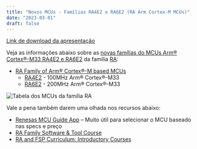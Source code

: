 ```yaml
---
title: "Novos MCUs - Famílias RA4E2 e RA6E2 (RA Arm Cortex-M MCUs)"
date: "2023-03-01"
draft: false
---
```


[Link de download da apresentação](../assets/material/RA4E2_RA6E2_Introduction.pdf)

Veja as informações abaixo sobre as [novas famílias do MCUs Arm® Cortex®-M33 RA4E2 e RA6E2](https://www.renesas.com/us/en/about/press-room/renesas-expands-ra-mcu-family-two-new-entry-line-groups-offering-optimal-combination-performance) da família [RA](https://www.renesas.com/us/en/products/microcontrollers-microprocessors/ra-cortex-m-mcus):

- [RA Family of Arm® Cortex®-M based MCUs](https://www.renesas.com/br/en/products/microcontrollers-microprocessors/ra-cortex-m-mcus)
  - [RA4E2](https://www.renesas.com/br/en/products/microcontrollers-microprocessors/ra-cortex-m-mcus/ra4e2-entry-line-100mhz-arm-cortex-m33-general-purpose-microcontroller) - 100MHz Arm® Cortex®-M33
  - [RA6E2](https://www.renesas.com/br/en/products/microcontrollers-microprocessors/ra-cortex-m-mcus/ra6e2-entry-line-200mhz-arm-cortex-m33-general-purpose-microcontroller) - 200MHz Arm® Cortex®-M33

![Tabela dos MCUs da família RA](../assets/img/RA4E2_RA6E2_table.png "Tabela dos MCUs da família RA")

Vale a pena também darem uma olhada nos recursos abaixo:
- [Renesas MCU Guide App](https://www.renesas.com/us/en/products/microcontrollers-microprocessors/renesas-mcu-guide-app) – Muito útil para selecionar o MCU baseado nas specs e preço
- [RA Family Software & Tool Course](https://www.renesas.com/br/en/software-tool/ra-software-tool-course)
- [RA and FSP Curriculum: Introductory Courses](https://en-support.renesas.com/knowledgeBase/20522329)
